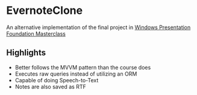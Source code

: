 # EvernoteClone

An alternative implementation of the final project in [Windows Presentation Foundation Masterclass](https://www.udemy.com/course/windows-presentation-foundation-masterclass)

## Highlights

- Better follows the MVVM pattern than the course does
- Executes raw queries instead of utilizing an ORM
- Capable of doing Speech-to-Text
- Notes are also saved as RTF
